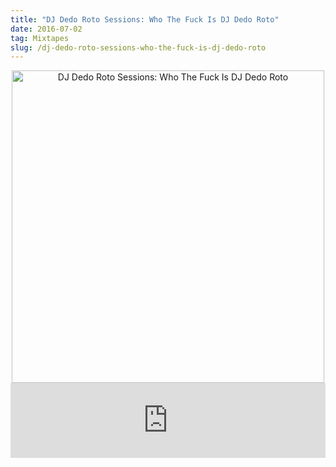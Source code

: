 ```yaml
---
title: "DJ Dedo Roto Sessions: Who The Fuck Is DJ Dedo Roto"
date: 2016-07-02
tag: Mixtapes
slug: /dj-dedo-roto-sessions-who-the-fuck-is-dj-dedo-roto
---
```


<div align="center">
  <img style="width: 500px" src="https://thumbnailer.mixcloud.com/unsafe/500x500/extaudio/4/a/b/6/3364-df88-46da-8813-38a327b39f32" alt="DJ Dedo Roto Sessions: Who The Fuck Is DJ Dedo Roto">
</div>

<iframe width="100%" height="120" src="https://www.mixcloud.com/widget/iframe/?hide_cover=1&hide_artwork=1&feed=%2Fdjdedoroto%2Fwho-the-fuck-is-dj-dedo-roto%2F" frameborder="0" ></iframe>
